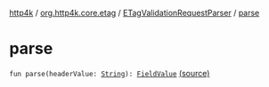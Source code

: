 [http4k](../../index.md) / [org.http4k.core.etag](../index.md) / [ETagValidationRequestParser](index.md) / [parse](./parse.md)

# parse

`fun parse(headerValue: `[`String`](https://kotlinlang.org/api/latest/jvm/stdlib/kotlin/-string/index.html)`): `[`FieldValue`](../-field-value/index.md) [(source)](https://github.com/http4k/http4k/blob/master/http4k-core/src/main/kotlin/org/http4k/core/etag/ETagValidationRequestParser.kt#L25)